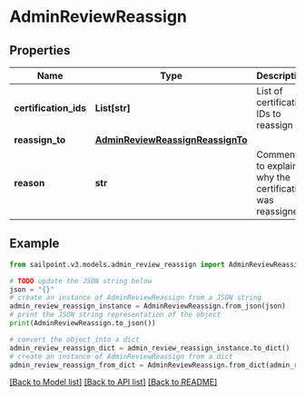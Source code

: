 # AdminReviewReassign


## Properties

Name | Type | Description | Notes
------------ | ------------- | ------------- | -------------
**certification_ids** | **List[str]** | List of certification IDs to reassign | [optional] 
**reassign_to** | [**AdminReviewReassignReassignTo**](AdminReviewReassignReassignTo.md) |  | [optional] 
**reason** | **str** | Comment to explain why the certification was reassigned | [optional] 

## Example

```python
from sailpoint.v3.models.admin_review_reassign import AdminReviewReassign

# TODO update the JSON string below
json = "{}"
# create an instance of AdminReviewReassign from a JSON string
admin_review_reassign_instance = AdminReviewReassign.from_json(json)
# print the JSON string representation of the object
print(AdminReviewReassign.to_json())

# convert the object into a dict
admin_review_reassign_dict = admin_review_reassign_instance.to_dict()
# create an instance of AdminReviewReassign from a dict
admin_review_reassign_from_dict = AdminReviewReassign.from_dict(admin_review_reassign_dict)
```
[[Back to Model list]](../README.md#documentation-for-models) [[Back to API list]](../README.md#documentation-for-api-endpoints) [[Back to README]](../README.md)


